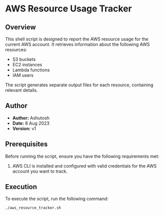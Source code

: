 # AWS Resource Usage Tracker

## Overview

This shell script is designed to report the AWS resource usage for the current AWS account. It retrieves information about the following AWS resources:

- S3 buckets
- EC2 instances
- Lambda functions
- IAM users

The script generates separate output files for each resource, containing relevant details.

## Author

- **Author:** Ashutosh
- **Date:** 8 Aug 2023
- **Version:** v1

## Prerequisites

Before running the script, ensure you have the following requirements met:

1. AWS CLI is installed and configured with valid credentials for the AWS account you want to track.

## Execution

To execute the script, run the following command:

```bash
./aws_resource_tracker.sh
